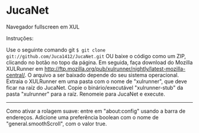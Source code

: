 JucaNet
=======

Navegador fullscreen em XUL

Instruções:

Use o seguinte comando git ```$ git clone git://github.com/Juca1412/JucaNet.git``` OU baixe o código como um ZIP, clicando no botão no topo da página.
Em seguida, faça download do Mozilla XULRunner em http://ftp.mozilla.org/pub/xulrunner/nightly/latest-mozilla-central/. O arquivo a ser baixado depende do seu sistema operacional.
Extraia o XULRunner em uma pasta com o nome de "xulrunner", que deve ficar na raíz do JucaNet.
Copie o binário/executável "xulrunner-stub" da pasta "xulrunner" para a raíz. Renomeie para JucaNet e execute.

----------

Como ativar a rolagem suave: entre em "about:config" usando a barra de endereços. Adicione uma preferência boolean com o nome de "general.smoothScroll", com o valor true.